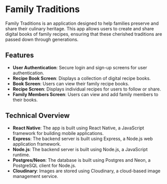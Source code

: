 # Family Traditions

Family Traditions is an application designed to help families preserve and share their culinary heritage. This app allows users to create and share digital books of family recipes, ensuring that these cherished traditions are passed down through generations.

## Features

- **User Authentication**: Secure login and sign-up screens for user authentication.
- **Recipe Book Screen**: Displays a collection of digital recipe books.
- **Book Screen**: Users can view their family recipe books.
- **Recipe Screen**: Displays individual recipes for users to follow or share.
- **Family Members Screen**: Users can view and add family members to their books.

## Technical Overview

- **React Native**: The app is built using React Native, a JavaScript framework for building mobile applications.
- **Express**: The backend server is built using Express, a Node.js web application framework.
- **Node.js**: The backend server is built using Node.js, a JavaScript runtime.
- **Postgres/Neon**: The database is built using Postgres and Neon, a PostgreSQL client for Node.js.
- **Cloudinary**: Images are stored using Cloudinary, a cloud-based image management service.
